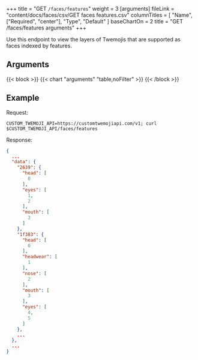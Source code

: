 +++
title = "GET `/faces/features`"
weight = 3
[arguments]
  fileLink = "content/docs/faces/csv/GET faces features.csv"
  columnTitles = [
    "Name",
    ["Required", "center"],
    "Type",
    "Default"
  ]
  baseChartOn = 2
  title = "GET /faces/features arguments"
+++

Use this endpoint to view the layers of Twemojis that are supported as faces indexed by features.

## Arguments

{{< block >}}
  {{< chart "arguments" "table,noFilter" >}}
{{< /block >}}

## Example

Request:

```curl
CUSTOM_TWEMOJI_API=https://customtwemojiapi.com/v1; curl $CUSTOM_TWEMOJI_API/faces/features
```

Response:

```json
{
  ...
  "data": {
    "2639": {
      "head": [
        0
      ],
      "eyes": [
        1,
        2
      ],
      "mouth": [
        3
      ]
    },
    "1f383": {
      "head": [
        0
      ],
      "headwear": [
        1
      ],
      "nose": [
        2
      ],
      "mouth": [
        3
      ],
      "eyes": [
        4,
        5
      ]
    },
    ...
  },
  ...
}
```
